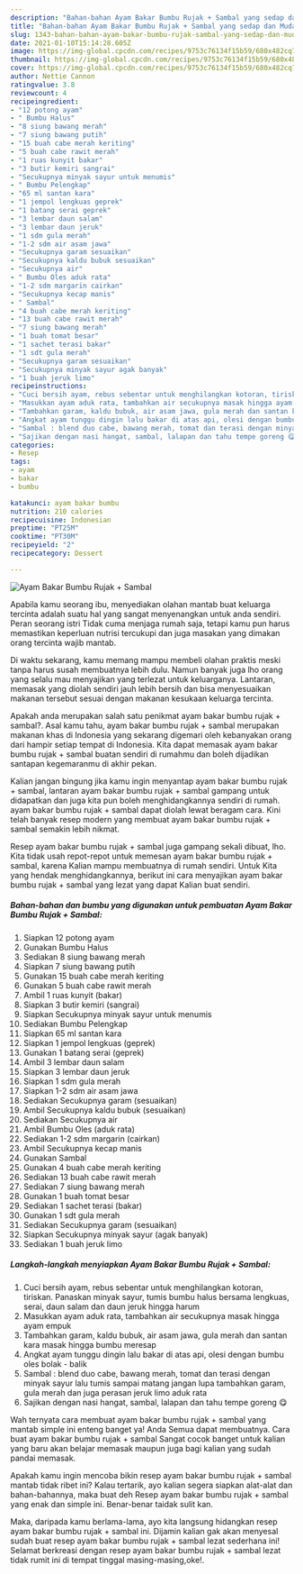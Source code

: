 ```yaml
---
description: "Bahan-bahan Ayam Bakar Bumbu Rujak + Sambal yang sedap dan Mudah Dibuat"
title: "Bahan-bahan Ayam Bakar Bumbu Rujak + Sambal yang sedap dan Mudah Dibuat"
slug: 1343-bahan-bahan-ayam-bakar-bumbu-rujak-sambal-yang-sedap-dan-mudah-dibuat
date: 2021-01-10T15:14:28.605Z
image: https://img-global.cpcdn.com/recipes/9753c76134f15b59/680x482cq70/ayam-bakar-bumbu-rujak-sambal-foto-resep-utama.jpg
thumbnail: https://img-global.cpcdn.com/recipes/9753c76134f15b59/680x482cq70/ayam-bakar-bumbu-rujak-sambal-foto-resep-utama.jpg
cover: https://img-global.cpcdn.com/recipes/9753c76134f15b59/680x482cq70/ayam-bakar-bumbu-rujak-sambal-foto-resep-utama.jpg
author: Nettie Cannon
ratingvalue: 3.8
reviewcount: 4
recipeingredient:
- "12 potong ayam"
- " Bumbu Halus"
- "8 siung bawang merah"
- "7 siung bawang putih"
- "15 buah cabe merah keriting"
- "5 buah cabe rawit merah"
- "1 ruas kunyit bakar"
- "3 butir kemiri sangrai"
- "Secukupnya minyak sayur untuk menumis"
- " Bumbu Pelengkap"
- "65 ml santan kara"
- "1 jempol lengkuas geprek"
- "1 batang serai geprek"
- "3 lembar daun salam"
- "3 lembar daun jeruk"
- "1 sdm gula merah"
- "1-2 sdm air asam jawa"
- "Secukupnya garam sesuaikan"
- "Secukupnya kaldu bubuk sesuaikan"
- "Secukupnya air"
- " Bumbu Oles aduk rata"
- "1-2 sdm margarin cairkan"
- "Secukupnya kecap manis"
- " Sambal"
- "4 buah cabe merah keriting"
- "13 buah cabe rawit merah"
- "7 siung bawang merah"
- "1 buah tomat besar"
- "1 sachet terasi bakar"
- "1 sdt gula merah"
- "Secukupnya garam sesuaikan"
- "Secukupnya minyak sayur agak banyak"
- "1 buah jeruk limo"
recipeinstructions:
- "Cuci bersih ayam, rebus sebentar untuk menghilangkan kotoran, tiriskan. Panaskan minyak sayur, tumis bumbu halus bersama lengkuas, serai, daun salam dan daun jeruk hingga harum"
- "Masukkan ayam aduk rata, tambahkan air secukupnya masak hingga ayam empuk"
- "Tambahkan garam, kaldu bubuk, air asam jawa, gula merah dan santan kara masak hingga bumbu meresap"
- "Angkat ayam tunggu dingin lalu bakar di atas api, olesi dengan bumbu oles bolak - balik"
- "Sambal : blend duo cabe, bawang merah, tomat dan terasi dengan minyak sayur lalu tumis sampai matang jangan lupa tambahkan garam, gula merah dan juga perasan jeruk limo aduk rata"
- "Sajikan dengan nasi hangat, sambal, lalapan dan tahu tempe goreng 😋"
categories:
- Resep
tags:
- ayam
- bakar
- bumbu

katakunci: ayam bakar bumbu 
nutrition: 210 calories
recipecuisine: Indonesian
preptime: "PT25M"
cooktime: "PT30M"
recipeyield: "2"
recipecategory: Dessert

---
```



![Ayam Bakar Bumbu Rujak + Sambal](https://img-global.cpcdn.com/recipes/9753c76134f15b59/680x482cq70/ayam-bakar-bumbu-rujak-sambal-foto-resep-utama.jpg)

Apabila kamu seorang ibu, menyediakan olahan mantab buat keluarga tercinta adalah suatu hal yang sangat menyenangkan untuk anda sendiri. Peran seorang istri Tidak cuma menjaga rumah saja, tetapi kamu pun harus memastikan keperluan nutrisi tercukupi dan juga masakan yang dimakan orang tercinta wajib mantab.

Di waktu  sekarang, kamu memang mampu membeli olahan praktis meski tanpa harus susah membuatnya lebih dulu. Namun banyak juga lho orang yang selalu mau menyajikan yang terlezat untuk keluarganya. Lantaran, memasak yang diolah sendiri jauh lebih bersih dan bisa menyesuaikan makanan tersebut sesuai dengan makanan kesukaan keluarga tercinta. 



Apakah anda merupakan salah satu penikmat ayam bakar bumbu rujak + sambal?. Asal kamu tahu, ayam bakar bumbu rujak + sambal merupakan makanan khas di Indonesia yang sekarang digemari oleh kebanyakan orang dari hampir setiap tempat di Indonesia. Kita dapat memasak ayam bakar bumbu rujak + sambal buatan sendiri di rumahmu dan boleh dijadikan santapan kegemaranmu di akhir pekan.

Kalian jangan bingung jika kamu ingin menyantap ayam bakar bumbu rujak + sambal, lantaran ayam bakar bumbu rujak + sambal gampang untuk didapatkan dan juga kita pun boleh menghidangkannya sendiri di rumah. ayam bakar bumbu rujak + sambal dapat diolah lewat beragam cara. Kini telah banyak resep modern yang membuat ayam bakar bumbu rujak + sambal semakin lebih nikmat.

Resep ayam bakar bumbu rujak + sambal juga gampang sekali dibuat, lho. Kita tidak usah repot-repot untuk memesan ayam bakar bumbu rujak + sambal, karena Kalian mampu membuatnya di rumah sendiri. Untuk Kita yang hendak menghidangkannya, berikut ini cara menyajikan ayam bakar bumbu rujak + sambal yang lezat yang dapat Kalian buat sendiri.

<!--inarticleads1-->

##### Bahan-bahan dan bumbu yang digunakan untuk pembuatan Ayam Bakar Bumbu Rujak + Sambal:

1. Siapkan 12 potong ayam
1. Gunakan  Bumbu Halus
1. Sediakan 8 siung bawang merah
1. Siapkan 7 siung bawang putih
1. Gunakan 15 buah cabe merah keriting
1. Gunakan 5 buah cabe rawit merah
1. Ambil 1 ruas kunyit (bakar)
1. Siapkan 3 butir kemiri (sangrai)
1. Siapkan Secukupnya minyak sayur untuk menumis
1. Sediakan  Bumbu Pelengkap
1. Siapkan 65 ml santan kara
1. Siapkan 1 jempol lengkuas (geprek)
1. Gunakan 1 batang serai (geprek)
1. Ambil 3 lembar daun salam
1. Siapkan 3 lembar daun jeruk
1. Siapkan 1 sdm gula merah
1. Siapkan 1-2 sdm air asam jawa
1. Sediakan Secukupnya garam (sesuaikan)
1. Ambil Secukupnya kaldu bubuk (sesuaikan)
1. Sediakan Secukupnya air
1. Ambil  Bumbu Oles (aduk rata)
1. Sediakan 1-2 sdm margarin (cairkan)
1. Ambil Secukupnya kecap manis
1. Gunakan  Sambal
1. Gunakan 4 buah cabe merah keriting
1. Sediakan 13 buah cabe rawit merah
1. Sediakan 7 siung bawang merah
1. Gunakan 1 buah tomat besar
1. Sediakan 1 sachet terasi (bakar)
1. Gunakan 1 sdt gula merah
1. Sediakan Secukupnya garam (sesuaikan)
1. Siapkan Secukupnya minyak sayur (agak banyak)
1. Sediakan 1 buah jeruk limo




<!--inarticleads2-->

##### Langkah-langkah menyiapkan Ayam Bakar Bumbu Rujak + Sambal:

1. Cuci bersih ayam, rebus sebentar untuk menghilangkan kotoran, tiriskan. Panaskan minyak sayur, tumis bumbu halus bersama lengkuas, serai, daun salam dan daun jeruk hingga harum
1. Masukkan ayam aduk rata, tambahkan air secukupnya masak hingga ayam empuk
1. Tambahkan garam, kaldu bubuk, air asam jawa, gula merah dan santan kara masak hingga bumbu meresap
1. Angkat ayam tunggu dingin lalu bakar di atas api, olesi dengan bumbu oles bolak - balik
1. Sambal : blend duo cabe, bawang merah, tomat dan terasi dengan minyak sayur lalu tumis sampai matang jangan lupa tambahkan garam, gula merah dan juga perasan jeruk limo aduk rata
1. Sajikan dengan nasi hangat, sambal, lalapan dan tahu tempe goreng 😋




Wah ternyata cara membuat ayam bakar bumbu rujak + sambal yang mantab simple ini enteng banget ya! Anda Semua dapat membuatnya. Cara buat ayam bakar bumbu rujak + sambal Sangat cocok banget untuk kalian yang baru akan belajar memasak maupun juga bagi kalian yang sudah pandai memasak.

Apakah kamu ingin mencoba bikin resep ayam bakar bumbu rujak + sambal mantab tidak ribet ini? Kalau tertarik, ayo kalian segera siapkan alat-alat dan bahan-bahannya, maka buat deh Resep ayam bakar bumbu rujak + sambal yang enak dan simple ini. Benar-benar taidak sulit kan. 

Maka, daripada kamu berlama-lama, ayo kita langsung hidangkan resep ayam bakar bumbu rujak + sambal ini. Dijamin kalian gak akan menyesal sudah buat resep ayam bakar bumbu rujak + sambal lezat sederhana ini! Selamat berkreasi dengan resep ayam bakar bumbu rujak + sambal lezat tidak rumit ini di tempat tinggal masing-masing,oke!.

